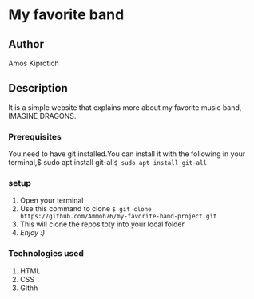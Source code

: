 # My favorite band
## Author
Amos Kiprotich
## Description
It is a simple website that explains more about my favorite music band, IMAGINE DRAGONS.
### Prerequisites
You need to have git installed.You can install it with the following in your terminal,$ sudo apt install git-all`$ sudo apt install git-all`
### setup
1. Open your terminal
1. Use this command to clone `$ git clone  https://github.com/Ammoh76/my-favorite-band-project.git`
1. This will clone the repositoty into your local folder
1. _Enjoy :)_
### Technologies used
1. HTML
1. CSS
1. Githh